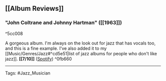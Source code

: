## [[Album Reviews]]

### "John Coltrane and Johnny Hartman" ([[1963]])

^5cc008

A gorgeous album. I'm always on the look out for jazz that has vocals too, and this is a fine example. I've also added it to my [[Music/Genres/Jazz#^cd5e51|list of jazz albums for people who don't like jazz]]. **[[7/10]]** ([Spotify](https://open.spotify.com/album/5e3mq4TT4RLn4VXfgKV6MU?si=BisczosZTLu40eUGWeFWrw)) ^0fb660

***

Tags: #Jazz_Musician